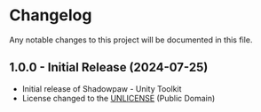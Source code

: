 # Changelog

Any notable changes to this project will be documented in this file.

## 1.0.0 - Initial Release (2024-07-25)

- Initial release of Shadowpaw - Unity Toolkit
- License changed to the [UNLICENSE](https://unlicense.org) (Public Domain)
